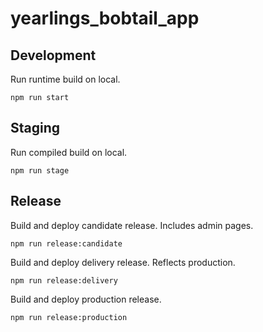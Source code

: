 # yearlings_bobtail_app

## Development

Run runtime build on local.

```
npm run start
```

## Staging

Run compiled build on local.

```
npm run stage
```

## Release

Build and deploy candidate release. Includes admin pages.

```
npm run release:candidate
```

Build and deploy delivery release. Reflects production.

```
npm run release:delivery
```

Build and deploy production release.

```
npm run release:production
```
